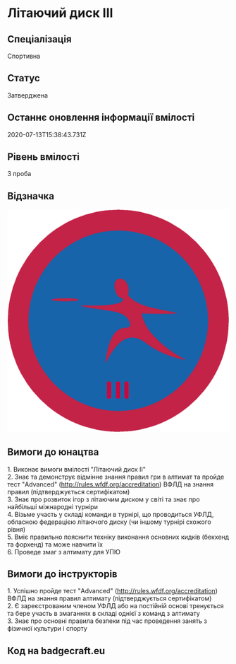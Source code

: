 # Літаючий диск ІІІ

## Спеціалізація

Спортивна

## Статус

Затверджена

## Останнє оновлення інформації вмілості

2020-07-13T15:38:43.731Z

## Рівень вмілості

3 проба

## Відзначка

![Відзначка](../images/Litaiuchyi_dysk_III/_____________3.jpg)

## Вимоги до юнацтва

<div>1. Виконає вимоги вмілості "Літаючий диск ІІ"<br></div><div>2. Знає та демонструє відмінне знання правил гри в алтимат та пройде тест "Advanced" (<a target="_blank" rel="nofollow" href="http://rules.wfdf.org/accreditation">http://rules.wfdf.org/accreditation</a>) ВФЛД на знання правил (підтверджується сертифікатом)</div><div>3. Знає про розвиток ігор з літаючим диском у світі та знає про найбільші міжнародні турніри</div><div>4. Візьме участь у складі команди в турнірі, що проводиться УФЛД, обласною федерацією літаючого диску (чи іншому турнірі схожого рівня)</div><div>5. Вміє правильно пояснити техніку виконання основних кидків (бекхенд та форхенд) та може навчити їх</div><div>6. Проведе змаг з алтимату для УПЮ</div>

## Вимоги до інструкторів

<div>1. Успішно пройде тест "Advanced" (<a target="_blank" rel="nofollow" href="http://rules.wfdf.org/accreditation">http://rules.wfdf.org/accreditation</a>) ВФЛД на знання правил алтимату (підтверджується сертифікатом)</div><div>2. Є зареєстрованим членом УФЛД або на постійній основі тренується та бере участь в змаганнях в складі однієї з команд з алтимату</div><div>3. Знає про основні правила безпеки під час проведення занять з фізичної культури і спорту</div>

## Код на badgecraft.eu

